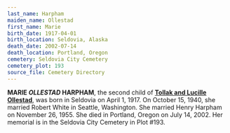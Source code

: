 ```yaml
---
last_name: Harpham
maiden_name: Ollestad
first_name: Marie
birth_date: 1917-04-01
birth_location: Seldovia, Alaska
death_date: 2002-07-14
death_location: Portland, Oregon
cemetery: Seldovia City Cemetery
cemetery_plot: 193
source_file: Cemetery Directory
---
```

**MARIE *OLLESTAD* HARPHAM**, the second child of [**Tollak and Lucille Ollestad**](./Ollestad_Tollak_Bowitz.md), was born in Seldovia on April 1, 1917.  On October 15, 1940, she married Robert White in Seattle, Washington.  She married Henry Harpham on November 26, 1955.  She died in Portland, Oregon on July 14, 2002.  Her memorial is in the Seldovia City Cemetery in Plot #193.  
